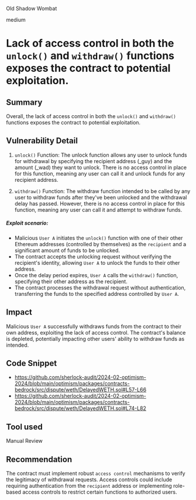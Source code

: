 Old Shadow Wombat

medium

# Lack of access control in both the `unlock()` and `withdraw()` functions exposes the contract to potential exploitation.

## Summary
Overall, the lack of access control in both the `unlock()` and `withdraw()` functions exposes the contract to potential exploitation. 

## Vulnerability Detail
1. `unlock()` Function:
The unlock function allows any user to unlock funds for withdrawal by specifying the recipient address (_guy) and the amount (_wad) they want to unlock.
There is no access control in place for this function, meaning any user can call it and unlock funds for any recipient address.

2. `withdraw()` Function:
The withdraw function  intended to be called by any user to withdraw funds after they've been unlocked and the withdrawal delay has passed.
However, there is no access control in place for this function, meaning any user can call it and attempt to withdraw funds.

##### Exploit scenario:
- Malicious `User A` initiates the `unlock()` function with one of their other Ethereum addresses (controlled by themselves) as the `recipient` and a significant amount of funds to be unlocked.
- The contract accepts the unlocking request without verifying the recipient's identity, allowing `User A` to unlock the funds to their other address.
- Once the delay period expires, `User A` calls the `withdraw()` function, specifying their other address as the recipient.
- The contract processes the withdrawal request without authentication, transferring the funds to the specified address controlled by `User A`.

## Impact
Malicious `User A` successfully withdraws funds from the contract to their own address, exploiting the lack of access control.
The contract's balance is depleted, potentially impacting other users' ability to withdraw funds as intended.

## Code Snippet
- https://github.com/sherlock-audit/2024-02-optimism-2024/blob/main/optimism/packages/contracts-bedrock/src/dispute/weth/DelayedWETH.sol#L57-L66
- https://github.com/sherlock-audit/2024-02-optimism-2024/blob/main/optimism/packages/contracts-bedrock/src/dispute/weth/DelayedWETH.sol#L74-L82

## Tool used
Manual Review

## Recommendation
The contract must implement robust `access control` mechanisms to verify the legitimacy of withdrawal requests.
Access controls could include requiring authentication from the `recipient` address or implementing role-based access controls to restrict certain functions to authorized users.
